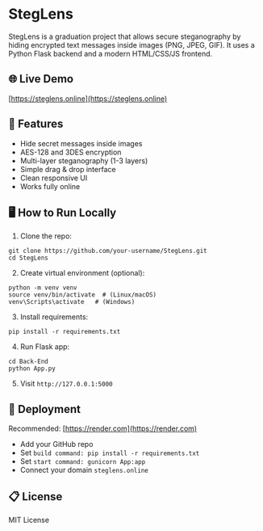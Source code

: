 # StegLens

StegLens is a graduation project that allows secure steganography by hiding encrypted text messages inside images (PNG, JPEG, GIF). It uses a Python Flask backend and a modern HTML/CSS/JS frontend.

## 🌐 Live Demo
[https://steglens.online](https://steglens.online)

## 🎯 Features
- Hide secret messages inside images
- AES-128 and 3DES encryption
- Multi-layer steganography (1-3 layers)
- Simple drag & drop interface
- Clean responsive UI
- Works fully online

## 🖥️ How to Run Locally
1. Clone the repo:
```
git clone https://github.com/your-username/StegLens.git
cd StegLens
```
2. Create virtual environment (optional):
```
python -m venv venv
source venv/bin/activate  # (Linux/macOS)
venv\Scripts\activate   # (Windows)
```
3. Install requirements:
```
pip install -r requirements.txt
```
4. Run Flask app:
```
cd Back-End
python App.py
```
5. Visit `http://127.0.0.1:5000`

## 🚀 Deployment
Recommended: [https://render.com](https://render.com)
- Add your GitHub repo
- Set `build command: pip install -r requirements.txt`
- Set `start command: gunicorn App:app`
- Connect your domain `steglens.online`

## 📋 License
MIT License